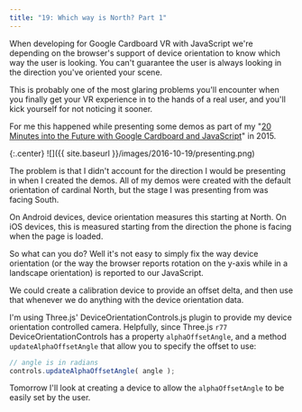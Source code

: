 ```yaml
---
title: "19: Which way is North? Part 1"
---
```


When developing for Google Cardboard VR with JavaScript we're depending on the browser's support of device orientation to know which way the user is looking. You can't guarantee the user is always looking in the direction you've oriented your scene.

<!-- more -->

This is probably one of the most glaring problems you'll encounter when you finally get your VR experience in to the hands of a real user, and you'll kick yourself for not noticing it sooner.

For me this happened while presenting some demos as part of my "[20 Minutes into the Future with Google Cardboard and JavaScript](/post/talk-jsoxford-20-minutes-into-the-future/)" in 2015.

{:.center}
![]({{ site.baseurl }}/images/2016-10-19/presenting.png)

The problem is that I didn't account for the direction I would be presenting in when I created the demos. All of my demos were created with the default orientation of cardinal North, but the stage I was presenting from was facing South.

On Android devices, device orientation measures this starting at North. On iOS devices, this is measured starting from the direction the phone is facing when the page is loaded.

So what can you do? Well it's not easy to simply fix the way device orientation (or the way the browser reports rotation on the y-axis while in a landscape orientation) is reported to our JavaScript.

We could create a calibration device to provide an offset delta, and then use that whenever we do anything with the device orientation data.

I'm using Three.js' DeviceOrientationControls.js plugin to provide my device orientation controlled camera. Helpfully, since Three.js `r77` DeviceOrientationControls has a property `alphaOffsetAngle`, and a method `updateAlphaOffsetAngle` that allow you to specify the offset to use:

```javascript
// angle is in radians
controls.updateAlphaOffsetAngle( angle );
```

Tomorrow I'll look at creating a device to allow the `alphaOffsetAngle` to be easily set by the user.
